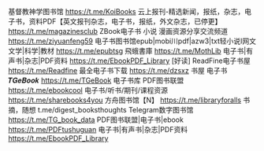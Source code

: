 基督教神学图书馆
https://t.me/KoiBooks
云上报刊-精选新闻，报纸，杂志，电子书，资料PDF【英文报刊杂志，电子书，报纸，外文杂志，已停更】
https://t.me/magazinesclub
ZBook电子书 小说 漫画资源分享交流频道
https://t.me/ziyuanfeng59
电子书图书馆epub|mobi川pdf|azw3|txt轻小说I网文文学|科学|教材
https://t.me/epubtsg
飛蛾書庫
https://t.me/MothLib
电子书|有声书|杂志|PDF资料
https://t.me/EbookPDF_Library
[好读] ReadFine电子书屋
https://t.me/Readfine
最全电子书下载
https://t.me/dzsxz
书屋 电子书 𝑻𝑮𝒆𝑩𝒐𝒐𝒌
https://t.me/TGeBook
电子书库 PDF图书联盟
https://t.me/ebookcool
电子书/听书/期刊/课程资源
https://t.me/sharebooks4you
方舟图书馆【N】
https://t.me/libraryforalls
书摘，随想
t.me/digest_booksthoughts
Telegram数字图书馆
https://t.me/TG_book_data
PDF图书联盟|电子书|ebook
https://t.me/PDFtushuguan
电子书|有声书|杂志|PDF资料
https://t.me/EbookPDF_Library
